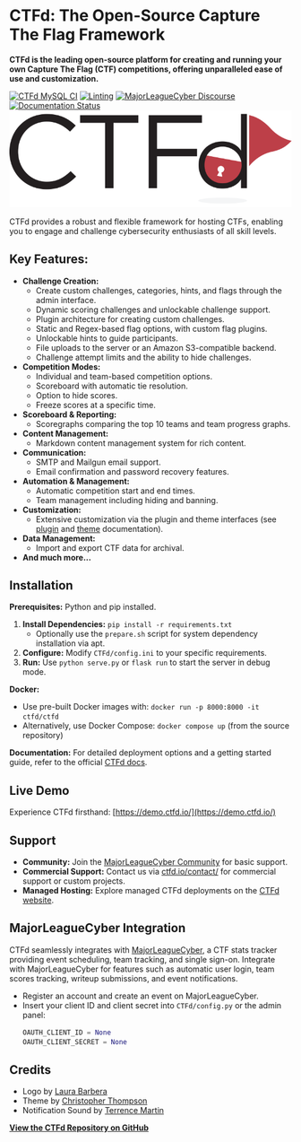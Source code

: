 # CTFd: The Open-Source Capture The Flag Framework

**CTFd is the leading open-source platform for creating and running your own Capture The Flag (CTF) competitions, offering unparalleled ease of use and customization.**

[![CTFd MySQL CI](https://github.com/CTFd/CTFd/workflows/CTFd%20MySQL%20CI/badge.svg?branch=master)](https://github.com/CTFd/CTFd/workflows/CTFd%20MySQL%20CI)
[![Linting](https://github.com/CTFd/CTFd/workflows/Linting/badge.svg?branch=master)](https://github.com/CTFd/CTFd/workflows/Linting)
[![MajorLeagueCyber Discourse](https://img.shields.io/discourse/status?server=https%3A%2F%2Fcommunity.majorleaguecyber.org%2F)](https://community.majorleaguecyber.org/)
[![Documentation Status](https://api.netlify.com/api/v1/badges/6d10883a-77bb-45c1-a003-22ce1284190e/deploy-status)](https://docs.ctfd.io)
[![](https://github.com/CTFd/CTFd/blob/master/CTFd/themes/core/static/img/logo.png?raw=true)](https://github.com/CTFd/CTFd)

CTFd provides a robust and flexible framework for hosting CTFs, enabling you to engage and challenge cybersecurity enthusiasts of all skill levels.

## Key Features:

*   **Challenge Creation:**
    *   Create custom challenges, categories, hints, and flags through the admin interface.
    *   Dynamic scoring challenges and unlockable challenge support.
    *   Plugin architecture for creating custom challenges.
    *   Static and Regex-based flag options, with custom flag plugins.
    *   Unlockable hints to guide participants.
    *   File uploads to the server or an Amazon S3-compatible backend.
    *   Challenge attempt limits and the ability to hide challenges.
*   **Competition Modes:**
    *   Individual and team-based competition options.
    *   Scoreboard with automatic tie resolution.
    *   Option to hide scores.
    *   Freeze scores at a specific time.
*   **Scoreboard & Reporting:**
    *   Scoregraphs comparing the top 10 teams and team progress graphs.
*   **Content Management:**
    *   Markdown content management system for rich content.
*   **Communication:**
    *   SMTP and Mailgun email support.
    *   Email confirmation and password recovery features.
*   **Automation & Management:**
    *   Automatic competition start and end times.
    *   Team management including hiding and banning.
*   **Customization:**
    *   Extensive customization via the plugin and theme interfaces (see [plugin](https://docs.ctfd.io/docs/plugins/overview) and [theme](https://docs.ctfd.io/docs/themes/overview) documentation).
*   **Data Management:**
    *   Import and export CTF data for archival.
*   **And much more...**

## Installation

**Prerequisites:** Python and pip installed.

1.  **Install Dependencies:** `pip install -r requirements.txt`
    *   Optionally use the `prepare.sh` script for system dependency installation via apt.
2.  **Configure:** Modify `CTFd/config.ini` to your specific requirements.
3.  **Run:** Use `python serve.py` or `flask run` to start the server in debug mode.

**Docker:**

*   Use pre-built Docker images with: `docker run -p 8000:8000 -it ctfd/ctfd`
*   Alternatively, use Docker Compose: `docker compose up` (from the source repository)

**Documentation:** For detailed deployment options and a getting started guide, refer to the official [CTFd docs](https://docs.ctfd.io/).

## Live Demo

Experience CTFd firsthand: [https://demo.ctfd.io/](https://demo.ctfd.io/)

## Support

*   **Community:** Join the [MajorLeagueCyber Community](https://community.majorleaguecyber.org/) for basic support.
*   **Commercial Support:** Contact us via [ctfd.io/contact/](https://ctfd.io/contact/) for commercial support or custom projects.
*   **Managed Hosting:** Explore managed CTFd deployments on the [CTFd website](https://ctfd.io/).

## MajorLeagueCyber Integration

CTFd seamlessly integrates with [MajorLeagueCyber](https://majorleaguecyber.org/), a CTF stats tracker providing event scheduling, team tracking, and single sign-on. Integrate with MajorLeagueCyber for features such as automatic user login, team scores tracking, writeup submissions, and event notifications.

*   Register an account and create an event on MajorLeagueCyber.
*   Insert your client ID and client secret into `CTFd/config.py` or the admin panel:
    ```python
    OAUTH_CLIENT_ID = None
    OAUTH_CLIENT_SECRET = None
    ```

## Credits

*   Logo by [Laura Barbera](http://www.laurabb.com/)
*   Theme by [Christopher Thompson](https://github.com/breadchris)
*   Notification Sound by [Terrence Martin](https://soundcloud.com/tj-martin-composer)

**[View the CTFd Repository on GitHub](https://github.com/CTFd/CTFd)**